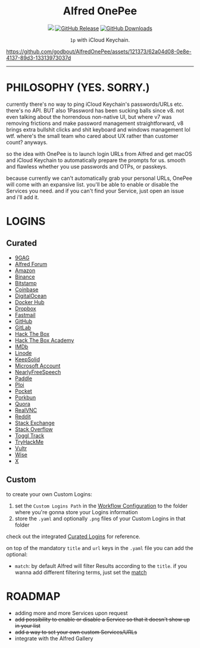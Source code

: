 <h1 align="center">Alfred OnePee</h1>

<p align="center">
    <a href="https://www.alfredapp.com/alfred-5-whats-new/"><img src="https://img.shields.io/badge/Alfred-5-purple"></a>
    <a href="https://github.com/godbout/AlfredOnePee/releases"><img src="https://img.shields.io/github/release/godbout/AlfredOnePee.svg" alt="GitHub Release"></a>
    <a href="https://github.com/godbout/AlfredOnePee/releases"><img src="https://img.shields.io/github/downloads/godbout/AlfredOnePee/total.svg" alt="GitHub Downloads"></a>
</p>

<p align="center">
    <code>1p</code> with iCloud Keychain.
</p>

https://github.com/godbout/AlfredOnePee/assets/121373/62a04d08-0e8e-4137-89d3-13313973037d

---

# PHILOSOPHY (YES. SORRY.)

currently there's no way to ping iCloud Keychain's passwords/URLs etc. there's no API.
BUT also 1Password has been sucking balls since v8. not even talking about the horrendous non-native UI, but where v7 was removing frictions and make password management straightforward, v8 brings extra bullshit clicks and shit keyboard and windows management lol wtf. where's the small team who cared about UX rather than customer count? anyways.

so the idea with OnePee is to launch login URLs from Alfred and get macOS and iCloud Keychain to automatically prepare the prompts for us. smooth and flawless whether you use passwords and OTPs, or passkeys.

because currently we can't automatically grab your personal URLs, OnePee will come with an expansive list. you'll be able to enable or disable the Services you need. and if you can't find your Service, just open an issue and i'll add it.

# LOGINS

## Curated

* [9GAG](https://9gag.com/login)
* [Alfred Forum](https://www.alfredforum.com/login/)
* [Amazon](https://www.amazon.com/ap/signin?_encoding=UTF8&openid.assoc_handle=usflex&openid.claimed_id=http%3A%2F%2Fspecs.openid.net%2Fauth%2F2.0%2Fidentifier_select&openid.identity=http%3A%2F%2Fspecs.openid.net%2Fauth%2F2.0%2Fidentifier_select&openid.mode=checkid_setup&openid.ns=http%3A%2F%2Fspecs.openid.net%2Fauth%2F2.0&openid.ns.pape=http%3A%2F%2Fspecs.openid.net%2Fextensions%2Fpape%2F1.0&openid.pape.max_auth_age=900&openid.return_to=https%3A%2F%2Fwww.amazon.com%2Fgp%2Fcss%2Faccount%2Faddress%2Fview.html%3Fie%3DUTF8%26ref_%3Dya_manage_address_book_t1)
* [Binance](https://accounts.binance.com/en/login)
* [Bitstamp](https://www.bitstamp.net/onboarding/login/)
* [Coinbase](https://login.coinbase.com/signin)
* [DigitalOcean](https://cloud.digitalocean.com/login)
* [Docker Hub](https://hub.docker.com/login/)
* [Dropbox](https://www.dropbox.com/home)
* [Fastmail](https://app.fastmail.com/login/)
* [GitHub](https://github.com/login)
* [GitLab](https://gitlab.com/users/sign_in)
* [Hack The Box](https://app.hackthebox.com/login)
* [Hack The Box Academy](https://academy.hackthebox.com/login)
* [IMDb](https://www.imdb.com/ap/signin?openid.identity=http%3A%2F%2Fspecs.openid.net%2Fauth%2F2.0%2Fidentifier_select&openid.assoc_handle=imdb_us&openid.mode=checkid_setup&openid.claimed_id=http%3A%2F%2Fspecs.openid.net%2Fauth%2F2.0%2Fidentifier_select&openid.ns=http%3A%2F%2Fspecs.openid.net%2Fauth%2F2.0)
* [Linode](https://login.linode.com/login)
* [KeepSolid](https://id.keepsolid.com/login)
* [Microsoft Account](https://login.live.com/login.srf)
* [NearlyFreeSpeech](https://members.nearlyfreespeech.net/login/)
* [Paddle](https://login.paddle.com/login)
* [Ploi](https://ploi.io/login)
* [Pocket](https://getpocket.com/login)
* [Porkbun](https://porkbun.com/account/loginOnly)
* [Quora](https://quora.com)
* [RealVNC](https://manage.realvnc.com)
* [Reddit](https://www.reddit.com/login/)
* [Stack Exchange](https://meta.stackexchange.com/users/login)
* [Stack Overflow](https://stackoverflow.com/users/login)
* [Toggl Track](https://accounts.toggl.com/track/login/)
* [TryHackMe](https://tryhackme.com/login)
* [Vultr](https://my.vultr.com)
* [Wise](https://wise.com/login)
* [X](https://twitter.com/i/flow/login)

## Custom

to create your own Custom Logins:
1. set the `Custom Logins Path` in the [Workflow Configuration](https://www.alfredapp.com/help/workflows/workflow-configuration/) to the folder where you're gonna store your Logins information
2. store the `.yaml` and optionally `.png` files of your Custom Logins in that folder

check out the integrated [Curated Logins](https://github.com/godbout/AlfredOnePee/tree/master/Workflow/resources/results) for reference.

on top of the mandatory `title` and `url` keys in the `.yaml` file you can add the optional:
* `match`: by default Alfred will filter Results according to the `title`. if you wanna add different filtering terms, just set the [match](https://www.alfredapp.com/help/workflows/inputs/script-filter/json/)

# ROADMAP

* adding more and more Services upon request
* ~~add possibility to enable or disable a Service so that it doesn't show up in your list~~
* ~~add a way to set your own custom Services/URLs~~
* integrate with the Alfred Gallery

